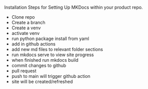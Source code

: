 Installation Steps for Setting Up MKDocs within your product repo.

* Clone repo
* Create a branch
* Create a venv
* activate venv
* run python package install from yaml
* add in github actions
* add new md files to relevant folder sections
* run mkdocs serve to view site progress
* when finished run mkdocs build
* commit changes to github
* pull request
* push to main will trigger github action
* site will be created/refreshed